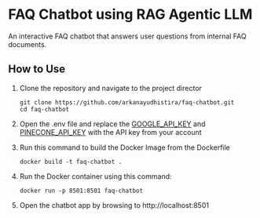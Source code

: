 # FAQ Chatbot using RAG Agentic LLM

An interactive FAQ chatbot that answers user questions from internal FAQ documents.

## How to Use

1. Clone the repository and navigate to the project director
   
   ```
   git clone https://github.com/arkanayudhistira/faq-chatbot.git
   cd faq-chatbot
   ```

2. Open the .env  file and replace the [GOOGLE_API_KEY](https://aistudio.google.com/app/apikey) and [PINECONE_API_KEY](https://app.pinecone.io/) with the API key from your account
3. Run this command to build the Docker Image from the Dockerfile

   ```
   docker build -t faq-chatbot .
   ```

4. Run the Docker container using this command:

   ```
   docker run -p 8501:8501 faq-chatbot
   ```

5. Open the chatbot app by browsing to http://localhost:8501

